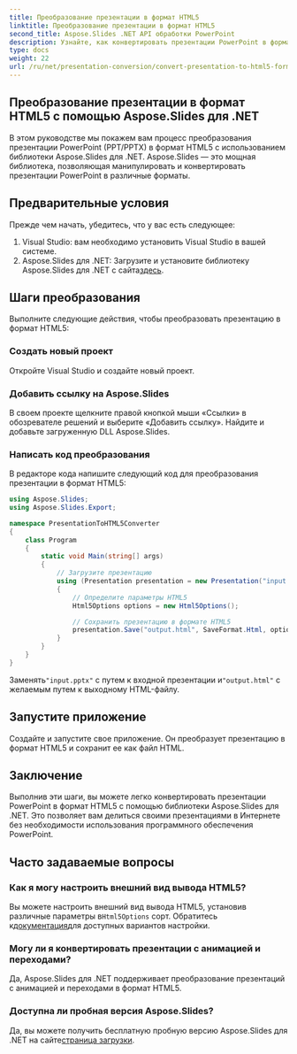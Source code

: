 ```yaml
---
title: Преобразование презентации в формат HTML5
linktitle: Преобразование презентации в формат HTML5
second_title: Aspose.Slides .NET API обработки PowerPoint
description: Узнайте, как конвертировать презентации PowerPoint в формат HTML5 с помощью Aspose.Slides для .NET. Простое и эффективное преобразование для совместного использования в Интернете.
type: docs
weight: 22
url: /ru/net/presentation-conversion/convert-presentation-to-html5-format/
---
```

## Преобразование презентации в формат HTML5 с помощью Aspose.Slides для .NET

В этом руководстве мы покажем вам процесс преобразования презентации PowerPoint (PPT/PPTX) в формат HTML5 с использованием библиотеки Aspose.Slides для .NET. Aspose.Slides — это мощная библиотека, позволяющая манипулировать и конвертировать презентации PowerPoint в различные форматы.

## Предварительные условия

Прежде чем начать, убедитесь, что у вас есть следующее:

1. Visual Studio: вам необходимо установить Visual Studio в вашей системе.
2.  Aspose.Slides для .NET: Загрузите и установите библиотеку Aspose.Slides для .NET с сайта[здесь](https://downloads.aspose.com/slides/net).

## Шаги преобразования

Выполните следующие действия, чтобы преобразовать презентацию в формат HTML5:

### Создать новый проект

Откройте Visual Studio и создайте новый проект.

### Добавить ссылку на Aspose.Slides

В своем проекте щелкните правой кнопкой мыши «Ссылки» в обозревателе решений и выберите «Добавить ссылку». Найдите и добавьте загруженную DLL Aspose.Slides.

### Написать код преобразования

В редакторе кода напишите следующий код для преобразования презентации в формат HTML5:

```csharp
using Aspose.Slides;
using Aspose.Slides.Export;

namespace PresentationToHTML5Converter
{
    class Program
    {
        static void Main(string[] args)
        {
            // Загрузите презентацию
            using (Presentation presentation = new Presentation("input.pptx"))
            {
                // Определите параметры HTML5
                Html5Options options = new Html5Options();

                // Сохранить презентацию в формате HTML5
                presentation.Save("output.html", SaveFormat.Html, options);
            }
        }
    }
}
```

 Заменять`"input.pptx"` с путем к входной презентации и`"output.html"` с желаемым путем к выходному HTML-файлу.

## Запустите приложение

Создайте и запустите свое приложение. Он преобразует презентацию в формат HTML5 и сохранит ее как файл HTML.

## Заключение

Выполнив эти шаги, вы можете легко конвертировать презентации PowerPoint в формат HTML5 с помощью библиотеки Aspose.Slides для .NET. Это позволяет вам делиться своими презентациями в Интернете без необходимости использования программного обеспечения PowerPoint.

## Часто задаваемые вопросы

### Как я могу настроить внешний вид вывода HTML5?

 Вы можете настроить внешний вид вывода HTML5, установив различные параметры в`Html5Options` сорт. Обратитесь к[документация](https://reference.aspose.com/slides/net/aspose.slides.export/html5options)для доступных вариантов настройки.

### Могу ли я конвертировать презентации с анимацией и переходами?

Да, Aspose.Slides для .NET поддерживает преобразование презентаций с анимацией и переходами в формат HTML5.

### Доступна ли пробная версия Aspose.Slides?

 Да, вы можете получить бесплатную пробную версию Aspose.Slides для .NET на сайте[страница загрузки](https://releases.aspose.com/slides/net).